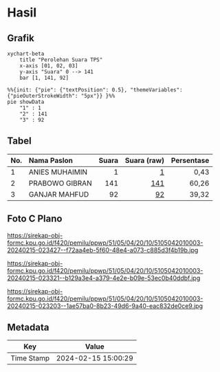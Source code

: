 # Hasil

## Grafik

```mermaid
xychart-beta
    title "Perolehan Suara TPS"
    x-axis [01, 02, 03]
    y-axis "Suara" 0 --> 141
    bar [1, 141, 92]
```

```mermaid
%%{init: {"pie": {"textPosition": 0.5}, "themeVariables": {"pieOuterStrokeWidth": "5px"}} }%%
pie showData
    "1" : 1
    "2" : 141
    "3" : 92
```

## Tabel

| No. | Nama Paslon    | Suara | Suara (raw) | Persentase |
|:--- |:-------------- | -----:| -----------:| ----------:|
| 1   | ANIES MUHAIMIN | 1     | [1][p-1]    | 0,43       |
| 2   | PRABOWO GIBRAN | 141   | [141][p-2]  | 60,26      |
| 3   | GANJAR MAHFUD  | 92    | [92][p-3]   | 39,32      |


[p-1]: https://github.com/gigit-pemilu/pemilu-2024-51-bali/blob/main/pilpres/hitung-suara/sub/51-bali/sub/05-klungkung/sub/04-dawan/sub/2010-pikat/sub/003-tps/sub/paslon-1.txt
[p-2]: https://github.com/gigit-pemilu/pemilu-2024-51-bali/blob/main/pilpres/hitung-suara/sub/51-bali/sub/05-klungkung/sub/04-dawan/sub/2010-pikat/sub/003-tps/sub/paslon-2.txt
[p-3]: https://github.com/gigit-pemilu/pemilu-2024-51-bali/blob/main/pilpres/hitung-suara/sub/51-bali/sub/05-klungkung/sub/04-dawan/sub/2010-pikat/sub/003-tps/sub/paslon-3.txt

## Foto C Plano

https://sirekap-obj-formc.kpu.go.id/f420/pemilu/ppwp/51/05/04/20/10/5105042010003-20240215-023427--f72aa4eb-5f60-48e4-a073-c885d3f4b19b.jpg

https://sirekap-obj-formc.kpu.go.id/f420/pemilu/ppwp/51/05/04/20/10/5105042010003-20240215-023321--b129a3e4-a379-4e2e-b09e-53ec0b40ddbf.jpg

https://sirekap-obj-formc.kpu.go.id/f420/pemilu/ppwp/51/05/04/20/10/5105042010003-20240215-023203--1ae57ba0-8b23-49d6-9a40-eac832de0ce9.jpg


## Metadata

| Key        | Value               |
| ---------- | ------------------- |
| Time Stamp | 2024-02-15 15:00:29 |



